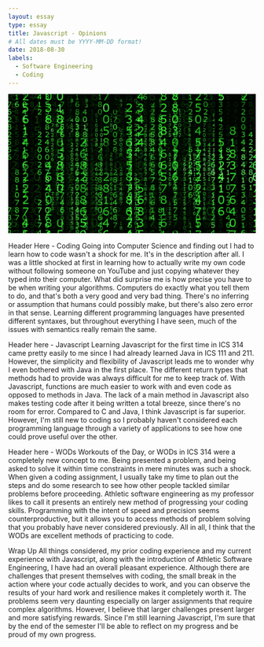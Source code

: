 ```yaml
---
layout: essay
type: essay
title: Javascript - Opinions
# All dates must be YYYY-MM-DD format!
date: 2018-08-30
labels:
  - Software Engineering
  - Coding
---
```


<img class="ui tiny left circular floated image" src="../images/maxresdefault.jpg">

Header Here - Coding
Going into Computer Science and finding out I had to learn how to code wasn't a shock for me. It's in the description after all. I was a little shocked at first in learning how to actually write my own code without following someone on YouTube and just copying whatever they typed into their computer. What did surprise me is how precise you have to be when writing your algorithms. Computers do exactly what you tell them to do, and that's both a very good and very bad thing. There's no inferring or assumption that humans could possibly make, but there's also zero error in that sense. Learning different programming languages have presented different syntaxes, but throughout everything I have seen, much of the issues with semantics really remain the same.

Header here - Javascript
Learning Javascript for the first time in ICS 314 came pretty easily to me since I had already learned Java in ICS 111 and 211. However, the simplicity and flexibility of Javascript leads me to wonder why I even bothered with Java in the first place. The different return types that methods had to provide was always difficult for me to keep track of. With Javascript, functions are much easier to work with and even code as opposed to methods in Java. The lack of a main method in Javascript also makes testing code after it being written a total breeze, since there's no room for error. Compared to C and Java, I think Javascript is far superior. However, I'm still new to coding so I probably haven't considered each programming language through a variety of applications to see how one could prove useful over the other. 

Header here - WODs
Workouts of the Day, or WODs in ICS 314 were a completely new concept to me. Being presented a problem, and being asked to solve it within time constraints in mere minutes was such a shock. When given a coding assignment, I usually take my time to plan out the steps and do some research to see how other people tackled similar problems before proceeding. Athletic software engineering as my professor likes to call it presents an entirely new method of progressing your coding skills. Programming with the intent of speed and precision seems counterproductive, but it allows you to access methods of problem solving that you probably have never considered previously. All in all, I think that the WODs are excellent methods of practicing to code.

Wrap Up
All things considered, my prior coding experience and my current experience with Javascript, along with the introduction of Athletic Software Engineering, I have had an overall pleasant experience. Although there are challenges that present themselves with coding, the small break in the action where your code actually decides to work, and you can observe the results of your hard work and resilience makes it completely worth it. The problems seem very daunting especially on larger assignments that require complex algorithms. However, I believe that larger challenges present larger and more satisfying rewards. Since I'm still learning Javascript, I'm sure that by the end of the semester I'll be able to reflect on my progress and be proud of my own progress.

